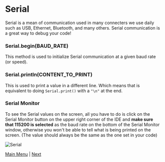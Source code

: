 # Serial

Serial is a mean of communication used in many connecters we use daily such as USB, Ethernet, Bluetooth, and many others. Serial communication is a great way to debug your code!

### Serial.begin(BAUD_RATE)

This method is used to initialize Serial communication at a given baud rate (or speed).

### Serial.println(CONTENT_TO_PRINT)

This is used to print a value in a different line. Which means that is equivalent to doing <code>Serial.print()</code> with a <code>"\n"</code> at the end.

### Serial Monitor

To see the Serial values on the screen, all you have to do is click on the Serial Monitor button on the upper right corner of the IDE and <strong>make sure that 115200 is selected</strong> as the baud rate on the bottom of the Serial Monitor window, otherwise you won't be able to tell what is being printed on the screen. (The value should always be the same as the one set in your code)

![Serial](./images/serial.png)

[Main Menu](../readme.md) | [Next](./temperature.md)
